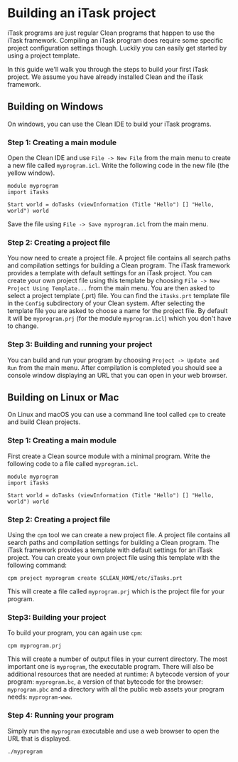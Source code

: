 # Building an iTask project # 

iTask programs are just regular Clean programs that happen to use the iTask framework. Compiling an iTask program does require some specific project configuration settings though. Luckily you can easily get started by using a project template.

In this guide we'll walk you through the steps to build your first iTask project. We assume you have already installed Clean and the iTask framework.

## Building on Windows ##
On windows, you can use the Clean IDE to build your iTask programs.

### Step 1: Creating a main module ###
Open the Clean IDE and use `File -> New File` from the main menu to create a new file called `myprogram.icl`.
Write the following code in the new file (the yellow window).

```Clean
module myprogram
import iTasks

Start world = doTasks (viewInformation (Title "Hello") [] "Hello, world") world
```
Save the file using `File -> Save myprogram.icl` from the main menu.

### Step 2: Creating a project file ###
You now need to create a project file. A project file contains all search paths and compilation settings for building a Clean program.
The iTask framework provides a template with default settings for an iTask project. You can create your own project file using this template by choosing `File -> New Project Using Template...` from the main menu.
You are then asked to select a project template (.prt) file. You can find the `iTasks.prt` template file in the `Config` subdirectory of your Clean system.
After selecting the template file you are asked to choose a name for the project file. By default it will be `myprogram.prj` (for the module `myprogram.icl`) which you don't have to change.

### Step 3: Building and running your project ###
You can build and run your program by choosing `Project -> Update and Run` from the main menu. After compilation is completed you should see a console window displaying an URL that you can open in your web browser.

## Building on Linux or Mac ##
On Linux and macOS you can use a command line tool called `cpm` to create and build Clean projects.

### Step 1: Creating a main module ###
First create a Clean source module with a minimal program. Write the following code to a file called `myprogram.icl`.

```Clean
module myprogram
import iTasks

Start world = doTasks (viewInformation (Title "Hello") [] "Hello, world") world
```

### Step 2: Creating a project file ###
Using the `cpm` tool we can create a new project file. A project file contains all search paths and compilation settings for building a Clean program.
The iTask framework provides a template with default settings for an iTask project. You can create your own project file using this template with the following command:

```
cpm project myprogram create $CLEAN_HOME/etc/iTasks.prt
```
This will create a file called `myprogram.prj` which is the project file for your program.

### Step3: Building your project ###
To build your program, you can again use `cpm`:

```
cpm myprogram.prj
```

This will create a number of output files in your current directory. The most important one is `myprogram`, the executable program. There will also be additional resources that are needed at runtime: A bytecode version of your program: `myprogram.bc`, a version of that bytecode for the browser: `myprogram.pbc` and a directory with all the public web assets your program needs: `myprogram-www`.

### Step 4: Running your program ###
Simply run the `myprogram` executable and use a web browser to open the URL that is displayed.

```
./myprogram
```

